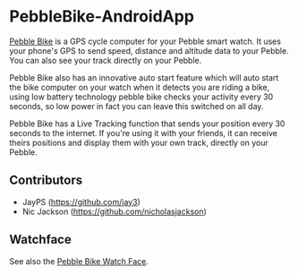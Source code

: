 PebbleBike-AndroidApp
===========================

[Pebble Bike](http://www.pebblebike.com) is a GPS cycle computer for your Pebble smart watch. It uses your phone's GPS to send speed, distance and altitude data to your Pebble. You can also see your track directly on your Pebble.

Pebble Bike also has an innovative auto start feature which will auto start the bike computer on your watch when it detects you are riding a bike, using low battery technology pebble bike checks your activity every 30 seconds, so low power in fact you can leave this switched on all day.

Pebble Bike has a Live Tracking function that sends your position every 30 seconds to the internet. If you're using it with your friends, it can receive theirs positions and display them with your own track, directly on your Pebble.


## Contributors
* JayPS (https://github.com/jay3)  
* Nic Jackson (https://github.com/nicholasjackson)

## Watchface
See also the [Pebble Bike Watch Face](https://github.com/pebble-bike/PebbleBike-PebbleWatchFace).